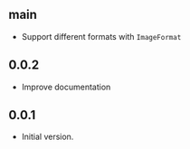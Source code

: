 ## main

* Support different formats with `ImageFormat`

## 0.0.2

* Improve documentation

## 0.0.1

* Initial version.

